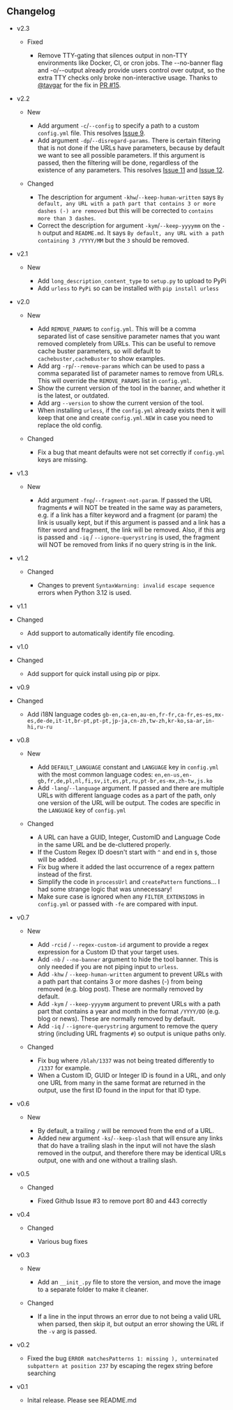## Changelog

- v2.3

  - Fixed

    - Remove TTY-gating that silences output in non-TTY environments like Docker, CI, or cron jobs. The --no-banner flag and -o/--output already provide users control over output, so the extra TTY checks only broke non-interactive usage. Thanks to [@tavgar](https://github.com/tavgar) for the fix in [PR #15](https://github.com/xnl-h4ck3r/urless/pull/15).

- v2.2

  - New

    - Add argument `-c`/`--config` to specify a path to a custom `config.yml` file. This resolves [Issue 9](https://github.com/xnl-h4ck3r/urless/issues/9).
    - Add argument `-dp`/`--disregard-params`. There is certain filtering that is not done if the URLs have parameters, because by default we want to see all possible parameters. If this argument is passed, then the filtering will be done, regardless of the existence of any parameters. This resolves [Issue 11](https://github.com/xnl-h4ck3r/urless/issues/11) and [Issue 12](https://github.com/xnl-h4ck3r/urless/issues/12).

  - Changed

    - The description for argument `-khw`/`--keep-human-written` says `By default, any URL with a path part that contains 3 or more dashes (-) are removed` but this will be corrected to `contains more than 3 dashes`.
    - Correct the description for argument `-kym`/`--keep-yyyymm` on the `-h` output and `README.md`. It says `By default, any URL with a path containing 3 /YYYY/MM` but the `3` should be removed.

- v2.1

  - New

    - Add `long_description_content_type` to `setup.py` to upload to PyPi
    - Add `urless` to `PyPi` so can be installed with `pip install urless`

- v2.0

  - New

    - Add `REMOVE_PARAMS` to `config.yml`. This will be a comma separated list of case sensitive parameter names that you want removed completely from URLs. This can be useful to remove cache buster parameters, so will default to `cachebuster,cacheBuster` to show examples.
    - Add arg `-rp`/`--remove-params` which can be used to pass a comma separated list of parameter names to remove from URLs. This will override the `REMOVE_PARAMS` list in `config.yml`.
    - Show the current version of the tool in the banner, and whether it is the latest, or outdated.
    - Add arg `--version` to show the current version of the tool.
    - When installing `urless`, if the `config.yml` already exists then it will keep that one and create `config.yml.NEW` in case you need to replace the old config.

  - Changed

    - Fix a bug that meant defaults were not set correctly if `config.yml` keys are missing.

- v1.3

  - New

    - Add argument `-fnp`/`--fragment-not-param`. If passed the URL fragments `#` will NOT be treated in the same way as parameters, e.g. if a link has a filter keyword and a fragment (or param) the link is usually kept, but if this argument is passed and a link has a filter word and fragment, the link will be removed. Also, if this arg is passed and `-iq` / `--ignore-querystring` is used, the fragment will NOT be removed from links if no query string is in the link.

- v1.2

  - Changed

    - Changes to prevent `SyntaxWarning: invalid escape sequence` errors when Python 3.12 is used.

- v1.1

- Changed

  - Add support to automatically identify file encoding.

- v1.0

- Changed

  - Add support for quick install using pip or pipx.

- v0.9

- Changed

  - Add i18N language codes `gb-en,ca-en,au-en,fr-fr,ca-fr,es-es,mx-es,de-de,it-it,br-pt,pt-pt,jp-ja,cn-zh,tw-zh,kr-ko,sa-ar,in-hi,ru-ru`

- v0.8

  - New

    - Add `DEFAULT_LANGUAGE` constant and `LANGUAGE` key in `config.yml` with the most common language codes: `en,en-us,en-gb,fr,de,pl,nl,fi,sv,it,es,pt,ru,pt-br,es-mx,zh-tw,js.ko`
    - Add `-lang`/`--language` argument. If passed and there are multiple URLs with different language codes as a part of the path, only one version of the URL will be output. The codes are specific in the `LANGUAGE` key of `config.yml`

  - Changed

    - A URL can have a GUID, Integer, CustomID and Language Code in the same URL and be de-cluttered properly.
    - If the Custom Regex ID doesn't start with `^` and end in `$`, those will be added.
    - Fix bug where it added the last occurrence of a regex pattern instead of the first.
    - Simplify the code in `processUrl` and `createPattern` functions... I had some strange logic that was unnecessary!
    - Make sure case is ignored when any `FILTER_EXTENSIONS` in `config.yml` or passed with `-fe` are compared with input.

- v0.7

  - New

    - Add `-rcid` / `--regex-custom-id` argument to provide a regex expression for a Custom ID that your target uses.
    - Add `-nb` / `--no-banner` argument to hide the tool banner. This is only needed if you are not piping input to `urless`.
    - Add `-khw` / `--keep-human-written` argument to prevent URLs with a path part that contains 3 or more dashes (-) from being removed (e.g. blog post). These are normally removed by default.
    - Add `-kym` / `--keep-yyyymm` argument to prevent URLs with a path part that contains a year and month in the format `/YYYY/DD` (e.g. blog or news). These are normally removed by default.
    - Add `-iq` / `--ignore-querystring` argument to remove the query string (including URL fragments `#`) so output is unique paths only.

  - Changed

    - Fix bug where `/blah/1337` was not being treated differently to `/1337` for example.
    - When a Custom ID, GUID or Integer ID is found in a URL, and only one URL from many in the same format are returned in the output, use the first ID found in the input for that ID type.

- v0.6

  - New

    - By default, a trailing `/` will be removed from the end of a URL.
    - Added new argument `-ks`/`--keep-slash` that will ensure any links that do have a trailing slash in the input will not have the slash removed in the output, and therefore there may be identical URLs output, one with and one without a trailing slash.

- v0.5

  - Changed

    - Fixed Github Issue #3 to remove port 80 and 443 correctly

- v0.4

  - Changed

    - Various bug fixes

- v0.3

  - New

    - Add an `__init_.py` file to store the version, and move the image to a separate folder to make it cleaner.

  - Changed

    - If a line in the input throws an error due to not being a valid URL when parsed, then skip it, but output an error showing the URL if the `-v` arg is passed.

- v0.2

  - Fixed the bug `ERROR matchesPatterns 1: missing ), unterminated subpattern at position 237` by escaping the regex string before searching

- v0.1

  - Inital release. Please see README.md
